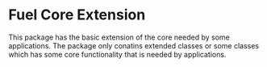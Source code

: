 # Fuel Core Extension

This package has the basic extension of the core needed by some applications. The package only conatins extended classes or some classes which has some core functionality that is needed by applications.